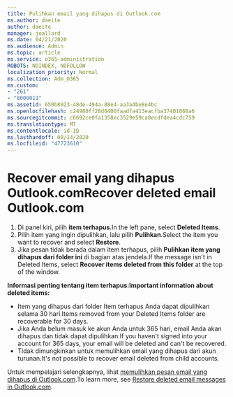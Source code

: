 ```yaml
---
title: Pulihkan email yang dihapus di Outlook.com
ms.author: daeite
author: daeite
manager: joallard
ms.date: 04/21/2020
ms.audience: Admin
ms.topic: article
ms.service: o365-administration
ROBOTS: NOINDEX, NOFOLLOW
localization_priority: Normal
ms.collection: Adm_O365
ms.custom:
- "261"
- "8000011"
ms.assetid: 650b8923-48de-494a-88e4-aa3a4be8e4bc
ms.openlocfilehash: c24980ff28d0400faadfa413eacfba37401068a6
ms.sourcegitcommit: c6692ce0fa1358ec3529e59ca0ecdfdea4cdc759
ms.translationtype: MT
ms.contentlocale: id-ID
ms.lasthandoff: 09/14/2020
ms.locfileid: "47723610"
---
```

# <a name="recover-deleted-email-outlookcom"></a><span data-ttu-id="684c6-102">Recover email yang dihapus Outlook.com</span><span class="sxs-lookup"><span data-stu-id="684c6-102">Recover deleted email Outlook.com</span></span>

1. <span data-ttu-id="684c6-103">Di panel kiri, pilih **item terhapus**.</span><span class="sxs-lookup"><span data-stu-id="684c6-103">In the left pane, select **Deleted Items**.</span></span>
2. <span data-ttu-id="684c6-104">Pilih item yang ingin dipulihkan, lalu pilih **Pulihkan**.</span><span class="sxs-lookup"><span data-stu-id="684c6-104">Select the item you want to recover and select **Restore**.</span></span>
3. <span data-ttu-id="684c6-105">Jika pesan tidak berada dalam item terhapus, pilih **Pulihkan item yang dihapus dari folder ini** di bagian atas jendela.</span><span class="sxs-lookup"><span data-stu-id="684c6-105">If the message isn't in Deleted Items, select **Recover items deleted from this folder** at the top of the window.</span></span>

 <span data-ttu-id="684c6-106">**Informasi penting tentang item terhapus:**</span><span class="sxs-lookup"><span data-stu-id="684c6-106">**Important information about deleted items:**</span></span>
  
- <span data-ttu-id="684c6-107">Item yang dihapus dari folder Item terhapus Anda dapat dipulihkan selama 30 hari.</span><span class="sxs-lookup"><span data-stu-id="684c6-107">Items removed from your Deleted Items folder are recoverable for 30 days.</span></span>
- <span data-ttu-id="684c6-108">Jika Anda belum masuk ke akun Anda untuk 365 hari, email Anda akan dihapus dan tidak dapat dipulihkan.</span><span class="sxs-lookup"><span data-stu-id="684c6-108">If you haven't signed into your account for 365 days, your email will be deleted and can't be recovered.</span></span>
- <span data-ttu-id="684c6-109">Tidak dimungkinkan untuk memulihkan email yang dihapus dari akun turunan.</span><span class="sxs-lookup"><span data-stu-id="684c6-109">It's not possible to recover email deleted from child accounts.</span></span>

<span data-ttu-id="684c6-110">Untuk mempelajari selengkapnya, lihat [memulihkan pesan email yang dihapus di Outlook.com](https://support.office.com/article/cf06ab1b-ae0b-418c-a4d9-4e895f83ed50?wt.mc_id=Office_Outlook_com_Alchemy).</span><span class="sxs-lookup"><span data-stu-id="684c6-110">To learn more, see [Restore deleted email messages in Outlook.com](https://support.office.com/article/cf06ab1b-ae0b-418c-a4d9-4e895f83ed50?wt.mc_id=Office_Outlook_com_Alchemy).</span></span>